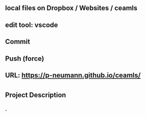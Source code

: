 
## local files on Dropbox / Websites / ceamls
## edit tool: vscode
## Commit
## Push (force)
## URL: https://p-neumann.github.io/ceamls/
#
## 
## Project Description
### . 
